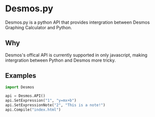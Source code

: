 # Desmos.py
Desmos.py is a python API that provides intergration between Desmos Graphing Calculator and Python.

## Why
Desmos's offical API is currently supported in only javascript, making intergration between Python and Desmos more tricky.

## Examples
```python
import Desmos

api = Desmos.API()
api.SetExpression("1", "y=mx+b")
api.SetExpressionNote("2", "This is a note!")
api.Compile("index.html")
```
